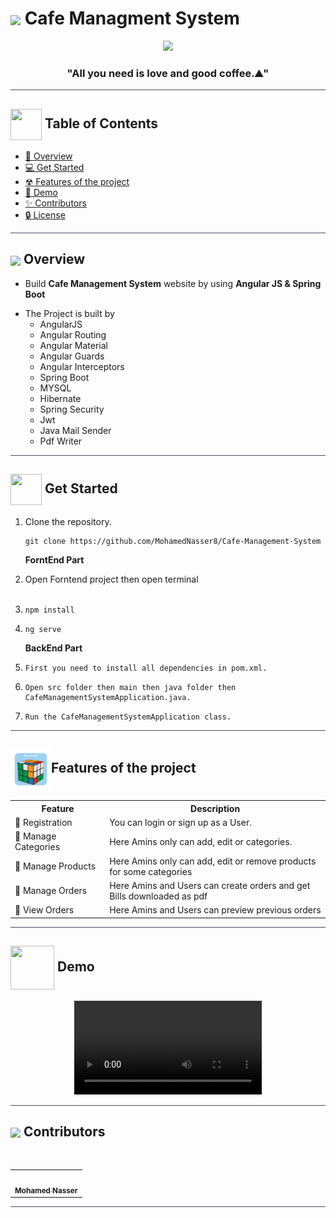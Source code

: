 # <img  align="center" width= 65px  src="https://cdn.dribbble.com/users/1490076/screenshots/6436878/game-store_coffee-house_animated8002.gif"> Cafe Managment System

<div align="center">

<img height=400px src="https://cdn.dribbble.com/users/1490076/screenshots/6436878/game-store_coffee-house_animated8002.gif">
<div align="center"  width=10%>

### "All you need is love and good coffee.⛰"

</div>
</div>

<hr style="background-color: #4b4c60"></hr>

## <img align= center width=50px height=50px src="https://user-images.githubusercontent.com/71986226/154075883-2a5679d2-b411-448f-b423-9565babf35aa.gif"> Table of Contents

- <a href ="#about"> 📙 Overview</a>
- <a href ="#Started"> 💻 Get Started</a>
- <a href ="#Features"> ☢ Features of the project</a>
- <a href ="#Video"> 🎥 Demo</a>
- <a href ="#Contributors"> ✨ Contributors</a>
- <a href ="#License"> 🔒 License</a>
<hr style="background-color: #4b4c60"></hr>
<a id = "about"></a>

## <img align="center"  height =50px src="https://user-images.githubusercontent.com/71986226/154076110-1233d7a8-92c2-4d79-82c1-30e278aa518a.gif"> Overview

<ul>
 <li>

Build **Cafe Management System** website by using **Angular JS & Spring Boot**</li>

 <li> The Project is built by
 
 <ul>
    <li> AngularJS </li>
    <li> Angular Routing </li>
    <li> Angular Material </li>
    <li> Angular Guards </li>
    <li> Angular Interceptors </li>
    <li>Spring Boot </li>
    <li> MYSQL </li>
  <li> Hibernate </li>
  <li> Spring Security </li>
    <li> Jwt </li>
    <li> Java Mail Sender </li>
    <li> Pdf Writer </li>
   </ul>
   </li>
</ul>
</li>
<hr style="background-color: #4b4c60"></hr>
<a id = "Started"></a>

## <img  align= center width=50px height=50px src="https://c.tenor.com/HgX89Yku5V4AAAAi/to-the-moon.gif"> Get Started

<ol>
<li>Clone the repository.

```
git clone https://github.com/MohamedNasser8/Cafe-Management-System
```
</li>

**ForntEnd Part**
<li>Open Forntend project then open terminal</li>
<br>
<li>


```
npm install
```

</li>
<li>

```
ng serve
```
</li>

**BackEnd Part**

<li>

```
First you need to install all dependencies in pom.xml.
```
</li>

<li>

```
Open src folder then main then java folder then CafeManagementSystemApplication.java.
```
</li>

<li>

```
Run the CafeManagementSystemApplication class.
```
</li>

</ol>
<hr style="background-color: #4b4c60"></hr>
<a id ="Features"></a>

## <img align= center width=65px height=65px src="https://raw.githubusercontent.com/EslamAsHhraf/EslamAsHhraf/main/images/skills.gif">Features of the project

<table  >
<tr >
<th width=30% >Feature</th>
<th >Description</th>
</tr>
<tr>
<td> 🔷 Registration </td>
<td> You can login or sign up as a User.</td>
</tr>
<tr>
<td>🔷  Manage Categories </td>
<td>Here Amins only can add, edit or categories.</td>
</tr>
<tr>
<td> 🔷 Manage Products</td>
<td>Here Amins only can add, edit or remove products for some categories</td>
</tr>
<tr>
<td> 🔶 Manage Orders</td>
<td>Here Amins and Users can create orders and get Bills downloaded as pdf</td>
</td>
<tr>
<td> 🔶 View Orders</td>
<td>Here Amins and Users can preview previous orders</td>
</td> 
</tr>

</table>

<hr style="background-color: #4b4c60"></hr>
<a id ="Video"></a>

## <img  align= center width= 70px height =70px src="https://img.genial.ly/5f91608064ad990c6ee12237/bd7195a3-a8bb-494b-8a6d-af48dd4deb4b.gif?genial&1643587200063"> Demo

<div  align="center">
<video src="">
</video> 
</div>

<hr style="background-color: #4b4c60"></hr>
<a id ="Contributors"></a>

## <img align="center"  height =60px src="https://user-images.githubusercontent.com/63050133/156777293-72a6e681-2582-4a9d-ad92-09d1181d47c7.gif"> Contributors

<br>
<table >
  <tr>
        <td align="center"><a href="https://github.com/MohamedNasser*"><img src="https://avatars.githubusercontent.com/u/66921605?v=4" width="150px;" alt=""/><br /><sub><b>Mohamed Nasser</b></sub></a><br /></td>
  </tr>
</table>

<hr style="background-color: #4b4c60"></hr>
